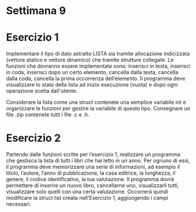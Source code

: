 # Settimana 9
# Esercizio 1
Implementare il tipo di dato astratto LISTA sia tramite allocazione indicizzata (vettore statico e vettore dinamico) che tramite strutture collegate. Le funzioni che dovranno essere implementate sono: inserisci in testa, inserisci in coda, inserisci dopo un certo elemento, cancella dalla testa, cancella dalla coda, cancella la prima occorrenza dell’elemento. Il programma deve visualizzare lo stato della lista ad inizio esecuzione (vuota) e dopo ogni operazione scelta dall'utente.

Considerare la lista come una struct contenete una semplice variabile int e organizzare le funzioni per gestire la variabile di questo tipo. Consegnare un file .zip contenete tutti i file .c e .h.

# Esercizio 2
Partendo dalle funzioni scritte per l’esercizio 1, realizzare un programma che gestisca la lista di tutti i libri che hai letto in un anno. Per ognuno di essi, il programma deve memorizzare una serie di informazioni, ad esempio il titolo, l’autore, l’anno di pubblicazione, la casa editrice, la lunghezza, il genere, il codice identificativo, la tua valutazione. Il programma dovrà permettere di inserire un nuovo libro, cancellarne uno, visualizzarli tutti, visualizzare solo quelli con una certa valutazione. Occorrerà quindi modificare la struct list creata nell'Esercizio 1, aggiungendo i campi necessari.

